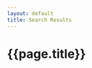 ```yaml
---
layout: default
title: Search Results
---
```


# {{page.title}}

<script type="text/javascript">
  var googleSearchIframeName = "bodycontent";
  var googleSearchFormName = "cse-search-box";
  var googleSearchFrameWidth = '100%';
  var googleSearchDomain = "www.google.com";
  var googleSearchPath = "/cse";
</script>
<script type="text/javascript" src="http://www.google.com/afsonline/show_afs_search.js">
</script>
